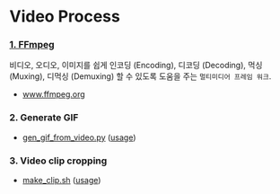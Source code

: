 # Video Process 



### [1. FFmpeg](https://wikidocs.net/78484) 

비디오, 오디오, 이미지를 쉽게 인코딩 (Encoding), 디코딩 (Decoding), 먹싱 (Muxing), 디먹싱 (Demuxing) 할 수 있도록 도움을 주는 ```멀티미디어 프레임 워크```. 

* www.ffmpeg.org 

###  2. Generate GIF 

* [gen_gif_from_video.py](https://github.com/DoranLyong/functions/blob/main/Video/gen_gif_from_video.py)  ([usage](https://youtu.be/m8qZR1pQTuY))

### 3. Video clip cropping 

* [make_clip.sh](https://github.com/DoranLyong/functions/blob/main/Video/make_clip.sh) ([usage](https://youtu.be/Dt9vGuDtvUs))